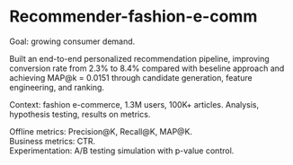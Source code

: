 # Recommender-fashion-e-comm
Goal: growing consumer demand.

Built an end-to-end personalized recommendation pipeline, 
improving conversion rate from 2.3% to 8.4% compared with beseline approach and achieving MAP@k = 0.0151 through
candidate generation, feature engineering, and ranking.

Context: fashion e-commerce, 1.3M users, 100K+ articles. Analysis, hypothesis testing, results on
metrics.

Offline metrics: Precision@K, Recall@K, MAP@K.    
Business metrics: CTR.     
Experimentation: A/B testing simulation with p-value control.    
